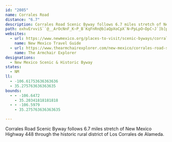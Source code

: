 ```yaml
---
id: "2085"
name: Corrales Road
distance: "6.7"
description: Corrales Road Scenic Byway follows 6.7 miles stretch of New Mexico Highway 448 through the historic rural district of Los Corrales de Alameda
path: oxhvErvviS``@__ArOcNnF_K~P_B`KqFnRn@b]aQpXoCpX`N~PpLpO~DpC~J`]b]pd@`WbQ?~P~MnL`K`H~S~JbTnCxRzY`f@|TjWfFf\dYrX
websites:
  - url: https://www.newmexico.org/places-to-visit/scenic-byways/corrales-road/
    name: New Mexico Travel Guide
  - url: https://www.thearmchairexplorer.com/new-mexico/corrales-road-scenic-byway.php
    name: The Armchair Explorer
designations:
  - New Mexico Scenic & Historic Byway
states:
  - NM
ll:
  - -106.61753636363636
  - 35.275763636363635
bounds:
  - - -106.6472
    - 35.20341818181818
  - - -106.5979
    - 35.275763636363635

---
```


Corrales Road Scenic Byway follows 6.7 miles stretch of New Mexico Highway 448 through the historic rural district of Los Corrales de Alameda.
